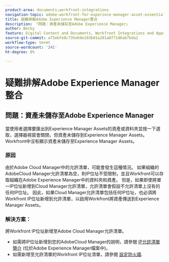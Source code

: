 ```yaml
---
product-area: documents;workfront-integrations
navigation-topic: adobe-workfront-for-experince-manager-asset-essentials
title: 疑難排解Adobe Experience Manager整合
description: 「問題：資產未儲存至Adobe Experience Manager」
author: Becky
feature: Digital Content and Documents, Workfront Integrations and Apps
source-git-commit: a73ebfe8c735eb9e103b01a201a8f71d6ab7bda2
workflow-type: tm+mt
source-wordcount: '241'
ht-degree: 0%

---
```


# 疑難排解Adobe Experience Manager整合

## 問題：資產未儲存至Adobe Experience Manager

當使用者選擇要匯出到Experience Manager Assets的資產或資料夾並按一下選取，選擇器視窗會關閉，但資產未儲存到Experience Manager Assets。 Workfront中沒有顯示資產未儲存至Experience Manager Assets。

### 原因

由於Adobe Cloud Manager中的允許清單，可能會發生這種情況。 如果組織的AdobeCloud Manager允許清單為空，則IP位址不受限制，並且Workfront可以存取組織在Adobe Experience Manager中的資料夾和資產。 但是，如果即使將單一IP位址新增到Cloud Manager允許清單，允許清單會假設不允許清單上沒有的任何IP位址。 因此，如果Cloud Manager允許清單包括任何IP位址，也必須將Workfront IP位址新增到允許清單，以啟用Workfront將資產傳送到Experience Manager Assets。

### 解決方案：

將Workfront IP位址新增至Adobe Cloud Manager允許清單。

* 如需將IP位址新增到您的AdobeCloud Manager的說明，請參閱 [IP允許清單簡介](https://experienceleague.adobe.com/docs/experience-manager-cloud-service/content/implementing/using-cloud-manager/ip-allow-lists/introduction.html?lang=en) (位於Adobe Experience Manager檔案中)。
* 如需新增至允許清單的Workfront IP位址清單，請參閱 [設定防火牆](/help/quicksilver/administration-and-setup/get-started-wf-administration/configure-your-firewall.md).


